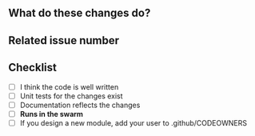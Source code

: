 <!--  **WIP-** prefix in title if still work in progress -->

## What do these changes do?

<!-- Please give a short brief about these changes. -->


## Related issue number

<!--
 Use [waffle.io] keywords in title/descriptions to trigger bot actions:

   - close, closes, close, closes, closed, fix, fixes, fixed, resolve, resolves, resolved #[issueNumber]
   - connect to, connects to, connected to, connect, connects, connected #[issueNumber]
-->


## Checklist

- [ ] I think the code is well written
- [ ] Unit tests for the changes exist
- [ ] Documentation reflects the changes
- [ ] **Runs in the swarm**
- [ ] If you design a new module, add your user to .github/CODEOWNERS

[waffle.io]:https://waffle.io/marketing-assets/documents/waffleio_cheatsheet_v1.pdf?utm_source=blog&utm_medium=cheatsheet-ctabutton&utm_campaign=cheatsheet
